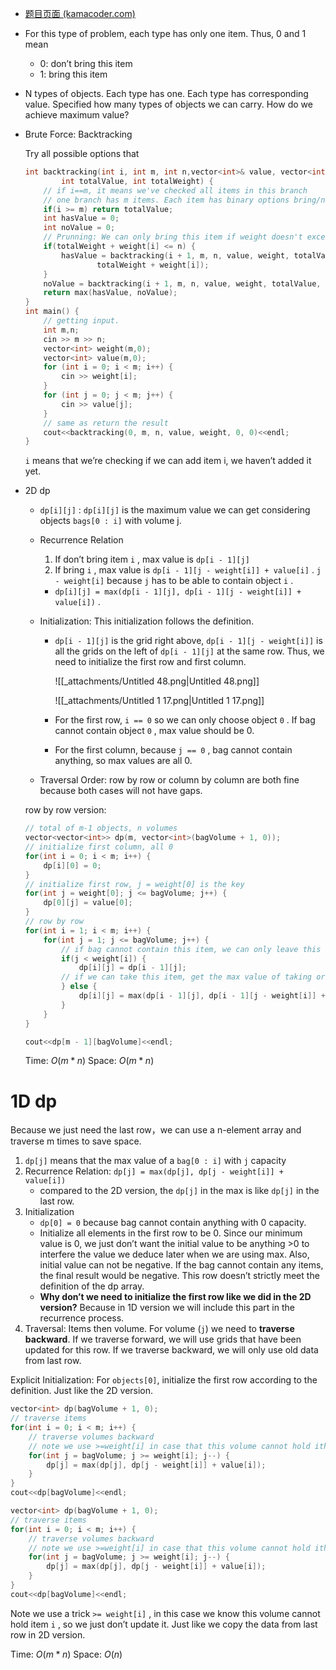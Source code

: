 - [题目页面 (kamacoder.com)](https://kamacoder.com/problempage.php?pid=1046)
- For this type of problem, each type has only one item. Thus, 0 and 1 mean
    - 0: don’t bring this item
    - 1: bring this item
- N types of objects. Each type has one. Each type has corresponding value. Specified how many types of objects we can carry. How do we achieve maximum value?

- Brute Force: Backtracking
    
    Try all possible options that
    
    ```C++
    int backtracking(int i, int m, int n,vector<int>& value, vector<int>& weight, 
            int totalValue, int totalWeight) {
        // if i==m, it means we've checked all items in this branch
        // one branch has m items. Each item has binary options bring/not bring
        if(i >= m) return totalValue;
        int hasValue = 0;
        int noValue = 0;
        // Prunning: We can only bring this item if weight doesn't exceed. 
        if(totalWeight + weight[i] <= n) {
            hasValue = backtracking(i + 1, m, n, value, weight, totalValue + value[i], 
		            totalWeight + weight[i]);
        }
        noValue = backtracking(i + 1, m, n, value, weight, totalValue, totalWeight);
        return max(hasValue, noValue);
    }
    int main() {
        // getting input. 
        int m,n;
        cin >> m >> n;
        vector<int> weight(m,0);
        vector<int> value(m,0);
        for (int i = 0; i < m; i++) {
            cin >> weight[i];
        }
        for (int j = 0; j < m; j++) {
            cin >> value[j];
        }
        // same as return the result
        cout<<backtracking(0, m, n, value, weight, 0, 0)<<endl;
    }
    ```
    
    `i` means that we’re checking if we can add item i, we haven’t added it yet.
    
- 2D dp
    
    - `dp[i][j]` : `dp[i][j]` is the maximum value we can get considering objects `bags[0 : i]` with volume j.
    - Recurrence Relation
        
        1. If don’t bring item `i` , max value is `dp[i - 1][j]`
        2. If bring `i` , max value is `dp[i - 1][j - weight[i]] + value[i]` . `j - weight[i]` because `j` has to be able to contain object `i` .
        
        - `dp[i][j] = max(dp[i - 1][j], dp[i - 1][j - weight[i]] + value[i])` .
    - Initialization: This initialization follows the definition. 
        - `dp[i - 1][j]` is the grid right above, `dp[i - 1][j - weight[i]]` is all the grids on the left of `dp[i - 1][j]` at the same row. Thus, we need to initialize the first row and first column.
            
            ![[_attachments/Untitled 48.png|Untitled 48.png]]
            
            ![[_attachments/Untitled 1 17.png|Untitled 1 17.png]]
            
        - For the first row, `i == 0` so we can only choose object `0` . If bag cannot contain object `0` , max value should be 0.
        - For the first column, because `j == 0` , bag cannot contain anything, so max values are all 0.
    - Traversal Order: row by row or column by column are both fine because both cases will not have gaps.
    
    row by row version:
    
    ```C++
    // total of m-1 objects, n volumes
    vector<vector<int>> dp(m, vector<int>(bagVolume + 1, 0));
    // initialize first column, all 0
    for(int i = 0; i < m; i++) {
        dp[i][0] = 0;
    }
    // initialize first row, j = weight[0] is the key
    for(int j = weight[0]; j <= bagVolume; j++) {
        dp[0][j] = value[0];
    }
    // row by row
    for(int i = 1; i < m; i++) {
        for(int j = 1; j <= bagVolume; j++) {
            // if bag cannot contain this item, we can only leave this item.
            if(j < weight[i]) {
                dp[i][j] = dp[i - 1][j];
            // if we can take this item, get the max value of taking or not taking
            } else {
                dp[i][j] = max(dp[i - 1][j], dp[i - 1][j - weight[i]] + value[i]);
            }
        }
    }
    
    cout<<dp[m - 1][bagVolume]<<endl;
    ```
    
    Time: $O(m*n)$﻿ Space: $O(m*n)$﻿
    
# 1D dp

Because we just need the last row，we can use a n-element array and traverse m times to save space.

1. `dp[j]` means that the max value of a `bag[0 : i]` with `j` capacity
2. Recurrence Relation: `dp[j] = max(dp[j], dp[j - weight[i]] + value[i])`
	- compared to the 2D version, the `dp[j]` in the max is like `dp[j]` in the last row.
3. Initialization
	- `dp[0] = 0` because bag cannot contain anything with 0 capacity.
	- Initialize all elements in the first row to be 0. Since our minimum value is 0, we just don’t want the initial value to be anything >0 to interfere the value we deduce later when we are using max. Also, initial value can not be negative. If the bag cannot contain any items, the final result would be negative. This row doesn’t strictly meet the definition of the dp array.
	- **Why don’t we need to initialize the first row like we did in the 2D version?** Because in 1D version we will include this part in the recurrence process.
4. Traversal: Items then volume. For volume (`j`) we need to **traverse backward**. If we traverse forward, we will use grids that have been updated for this row. If we traverse backward, we will only use old data from last row.

Explicit Initialization: For `objects[0]`, initialize the first row according to the definition. Just like the 2D version.

```cpp
vector<int> dp(bagVolume + 1, 0);
// traverse items
for(int i = 0; i < m; i++) {
	// traverse volumes backward
	// note we use >=weight[i] in case that this volume cannot hold ith item
	for(int j = bagVolume; j >= weight[i]; j--) {
		dp[j] = max(dp[j], dp[j - weight[i]] + value[i]);
	}
}
cout<<dp[bagVolume]<<endl;
```

```cpp
vector<int> dp(bagVolume + 1, 0);
// traverse items
for(int i = 0; i < m; i++) {
	// traverse volumes backward
	// note we use >=weight[i] in case that this volume cannot hold ith item
	for(int j = bagVolume; j >= weight[i]; j--) {
		dp[j] = max(dp[j], dp[j - weight[i]] + value[i]);
	}
}
cout<<dp[bagVolume]<<endl;
```

Note we use a trick `>= weight[i]` , in this case we know this volume cannot hold item `i` , so we just don’t update it. Just like we copy the data from last row in 2D version.

Time: $O(m * n)$﻿ Space: $O(n)$